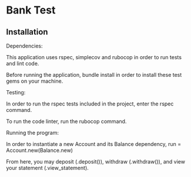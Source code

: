 # Bank Test

## Installation

Dependencies:

This application uses rspec, simplecov and rubocop in order to run tests and lint code.

Before running the application, bundle install in order to install these test gems on your machine.

Testing:

In order to run the rspec tests included in the project, enter the rspec command.

To run the code linter, run the rubocop command.

Running the program:

In order to instantiate a new Account and its Balance dependency, run <your account name> = Account.new(Balance.new)

From here, you may deposit (<your account name>.deposit(<amount>)), withdraw (<your account name>.withdraw(<amount>)), and view your statement (<your account name>.view_statement).